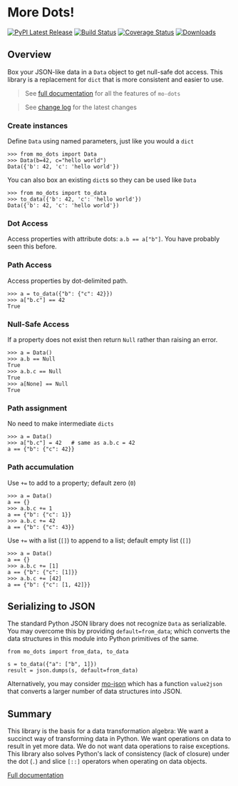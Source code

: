 
# More Dots!

[![PyPI Latest Release](https://img.shields.io/pypi/v/mo-dots.svg)](https://pypi.org/project/mo-dots/)
[![Build Status](https://github.com/klahnakoski/mo-dots/actions/workflows/build.yml/badge.svg?branch=master)](https://github.com/klahnakoski/mo-dots/actions/workflows/build.yml)
[![Coverage Status](https://coveralls.io/repos/github/klahnakoski/mo-dots/badge.svg?branch=dev)](https://coveralls.io/github/klahnakoski/mo-dots?branch=dev)
[![Downloads](https://pepy.tech/badge/mo-dots/month)](https://pepy.tech/project/mo-dots)

## Overview

Box your JSON-like data in a `Data` object to get null-safe dot access.  This library is a replacement for `dict` that is more consistent and easier to use.

> See [full documentation](https://github.com/klahnakoski/mo-dots/tree/dev/docs) for all the features of `mo-dots`

> See [change log](https://github.com/klahnakoski/mo-dots/tree/dev/docs/CHANGELOG.md) for the latest changes

### Create instances

Define `Data` using named parameters, just like you would a `dict`

    >>> from mo_dots import Data
    >>> Data(b=42, c="hello world")
    Data({'b': 42, 'c': 'hello world'})

You can also box an existing `dict`s so they can be used like `Data`

    >>> from mo_dots import to_data
    >>> to_data({'b': 42, 'c': 'hello world'})
    Data({'b': 42, 'c': 'hello world'})

### Dot Access

Access properties with attribute dots: `a.b == a["b"]`. You have probably seen this before.

### Path Access

Access properties by dot-delimited path.

	>>> a = to_data({"b": {"c": 42}})
	>>> a["b.c"] == 42
	True

### Null-Safe Access

If a property does not exist then return `Null` rather than raising an error.

	>>> a = Data()
	>>> a.b == Null
	True
	>>> a.b.c == Null
	True
	>>> a[None] == Null
	True

### Path assignment

No need to make intermediate `dicts`

    >>> a = Data()
    >>> a["b.c"] = 42   # same as a.b.c = 42
    a == {"b": {"c": 42}}

### Path accumulation

Use `+=` to add to a property; default zero (`0`)

    >>> a = Data()
    a == {}
    >>> a.b.c += 1
    a == {"b": {"c": 1}}
    >>> a.b.c += 42
    a == {"b": {"c": 43}}

Use `+=` with a list (`[]`) to append to a list; default empty list (`[]`)

    >>> a = Data()
    a == {}
    >>> a.b.c += [1]
    a == {"b": {"c": [1]}}
    >>> a.b.c += [42]
    a == {"b": {"c": [1, 42]}}

## Serializing to JSON

The standard Python JSON library does not recognize `Data` as serializable.  You may overcome this by providing `default=from_data`; which converts the data structures in this module into Python primitives of the same. 

    from mo_dots import from_data, to_data
    
    s = to_data({"a": ["b", 1]})
    result = json.dumps(s, default=from_data)  

Alternatively, you may consider [mo-json](https://pypi.org/project/mo-json/) which has a function `value2json` that converts a larger number of data structures into JSON.


## Summary

This library is the basis for a data transformation algebra: We want a succinct way of transforming data in Python. We want operations on data to result in yet more data. We do not want data operations to raise exceptions. This library also solves Python's lack of consistency (lack of closure) under the dot (`.`) and slice `[::]` operators when operating on data objects. 

[Full documentation](https://github.com/klahnakoski/mo-dots/tree/dev/docs)
